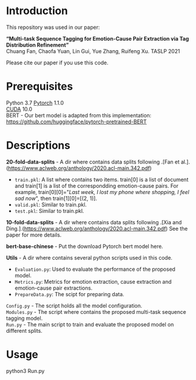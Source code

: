 # Introduction
This repository was used in our paper:  
  
**“Multi-task Sequence Tagging for Emotion-Cause Pair Extraction via Tag Distribution Refinement”**  
Chuang Fan, Chaofa Yuan, Lin Gui, Yue Zhang, Ruifeng Xu. TASLP 2021
  
Please cite our paper if you use this code.  
# Prerequisites
Python 3.7
[Pytorch](https://pytorch.org/) 1.1.0  
[CUDA](https://developer.nvidia.com/cuda-10.0-download-archive) 10.0  
BERT - Our bert model is adapted from this implementation: https://github.com/huggingface/pytorch-pretrained-BERT  
# Descriptions
**20-fold-data-splits** - A dir where contains data splits following .[Fan et al.].(https://www.aclweb.org/anthology/2020.acl-main.342.pdf)
  * ```train.pkl```: A list where contains two items. train\[0\] is a list of document and train\[1\] is a list of the correspondding emotion-cause pairs. For example, train\[0\]\[0\]="*Last week, I lost my phone where shopping, I feel sad now*", then train\[1\]\[0\]=\[(2, 1)\].  
  * ```valid.pkl```: Similar to train.pkl.  
  * ```test.pkl```: Similar to train.pkl.
  
**10-fold-data-splits** - A dir where contains data splits following .[Xia and Ding.].(https://www.aclweb.org/anthology/2020.acl-main.342.pdf) See the paper for more details.
    
**bert-base-chinese** - Put the download Pytorch bert model here. 

**Utils** - A dir where contains several python scripts used in this code.  
* ```Evaluation.py```: Used to evaluate the performance of the proposed model.  
* ```Metrics.py```: Metrics for emotion extraction, cause extraction and emotion-cause pair extractions.  
* ```PrepareData.py```: The scipt for preparing data.  

```Config.py``` - The script holds all the model configuration.  
```Modules.py``` - The script where contains the proposed multi-task sequence tagging model.  
```Run.py``` - The main script to train and evaluate the proposed model on different splits.  
# Usage
python3 Run.py
